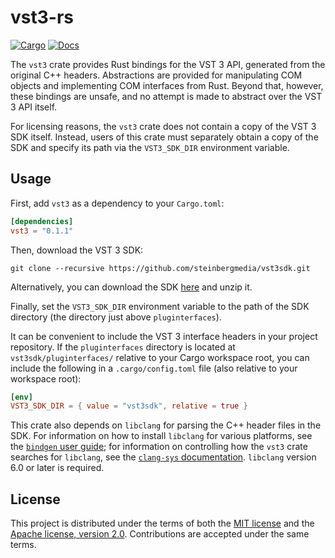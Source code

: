 # vst3-rs

[![Cargo](https://img.shields.io/crates/v/vst3.svg)](https://crates.io/crates/vst3)
[![Docs](https://github.com/coupler-rs/vst3-rs/actions/workflows/docs.yml/badge.svg?branch=master)](https://coupler.rs/vst3-rs/)

The `vst3` crate provides Rust bindings for the VST 3 API, generated from the original C++ headers. Abstractions are provided for manipulating COM objects and implementing COM interfaces from Rust. Beyond that, however, these bindings are unsafe, and no attempt is made to abstract over the VST 3 API itself.

For licensing reasons, the `vst3` crate does not contain a copy of the VST 3 SDK itself. Instead, users of this crate must separately obtain a copy of the SDK and specify its path via the `VST3_SDK_DIR` environment variable.

## Usage

First, add `vst3` as a dependency to your `Cargo.toml`:

```toml
[dependencies]
vst3 = "0.1.1"
```

Then, download the VST 3 SDK:

```console
git clone --recursive https://github.com/steinbergmedia/vst3sdk.git
```

Alternatively, you can download the SDK [here](https://www.steinberg.net/developers/) and unzip it.

Finally, set the `VST3_SDK_DIR` environment variable to the path of the SDK directory (the directory just above `pluginterfaces`).

It can be convenient to include the VST 3 interface headers in your project repository. If the `pluginterfaces` directory is located at `vst3sdk/pluginterfaces/` relative to your Cargo workspace root, you can include the following in a `.cargo/config.toml` file (also relative to your workspace root):

```toml
[env]
VST3_SDK_DIR = { value = "vst3sdk", relative = true }
```

This crate also depends on `libclang` for parsing the C++ header files in the SDK. For information on how to install `libclang` for various platforms, see the [`bindgen` user guide](https://rust-lang.github.io/rust-bindgen/requirements.html#clang); for information on controlling how the `vst3` crate searches for `libclang`, see the [`clang-sys` documentation](https://github.com/KyleMayes/clang-sys#readme). `libclang` version 6.0 or later is required.

## License

This project is distributed under the terms of both the [MIT license](LICENSE-MIT) and the [Apache license, version 2.0](LICENSE-APACHE). Contributions are accepted under the same terms.
